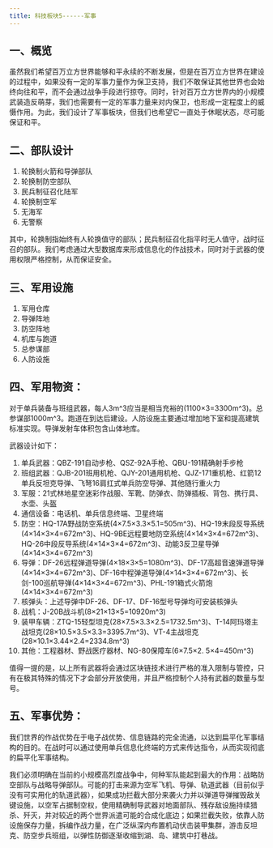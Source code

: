 ```yaml
---
title: 科技板块5------军事
---
```


## 一、概览

虽然我们希望百万立方世界能够和平永续的不断发展，但是在百万立方世界在建设的过程中，如果没有一定的军事力量作为保卫支持，我们不敢保证其他世界也会始终向往和平，而不会通过战争手段进行掠夺。同时，针对百万立方世界内的小规模武装造反萌芽，我们也需要有一定的军事力量来对内保卫，也形成一定程度上的威慑作用。为此，我们设计了军事板块，但我们也希望它一直处于休眠状态，尽可能保证和平。

## 二、部队设计

1.  轮换制火箭和导弹部队
2.  轮换制防空部队
3.  民兵制征召化陆军
4.  轮换制空军
5.  无海军
6.  无警察

其中，轮换制指始终有人轮换值守的部队；民兵制征召化指平时无人值守，战时征召的部队。我们考虑通过大型数据库来形成信息化的作战技术，同时对于武器的使用权限严格控制，从而保证安全。

## 三、军用设施

1.  军用仓库
2.  导弹阵地
3.  防空阵地
4.  机库与跑道
5.  总参谋部
6.  人防设施

## 四、军用物资：

对于单兵装备与班组武器，每人3m\^3应当是相当充裕的(1100×3=3300m\^3)。总参谋部1000m\^3。跑道在到达后建设。人防设施主要通过增加地下室和提高建筑标准实现。导弹发射车体积包含山体地库。

武器设计如下：

1.  单兵武器：QBZ-191自动步枪、QSZ-92A手枪、QBU-191精确射手步枪
2.  班组武器：QJB-201班用机枪、QJY-201通用机枪、QJZ-171重机枪、红箭12单兵反坦克导弹、飞弩16肩扛式单兵防空导弹、其他随行重火力
3.  军服：21式林地星空迷彩作战服、军靴、防弹衣、防弹插板、背包、携行具、水壶、头盔
4.  通信设备：电话机、单兵信息终端、卫星终端
5.  防空：HQ-17A野战防空系统(4×7.5×3.3×5.1=505m\^3)、HQ-19末段反导系统(4×14×3×4=672m\^3)、HQ-9BE远程要地防空系统(4×14×3×4=672m\^3)、HQ-26中段反导系统(4×14×3×4=672m\^3)、动能3反卫星导弹(4×14×3×4=672m\^3)
6.  导弹：DF-26远程弹道导弹(4×18×3×5=1080m\^3)、DF-17高超音速弹道导弹(4×14×3×4=672m\^3)、DF-16中程弹道导弹(4×14×3×4=672m\^3)、长剑-100巡航导弹(4×14×3×4=672m\^3)、PHL-191箱式火箭炮(4×14×3×4=672m\^3)
7.  核弹头：上述导弹中DF-26、DF-17、DF-16型号导弹均可安装核弹头
8.  战机：J-20B战斗机(8×21×13×5=10920m\^3)
9.  装甲车辆：ZTQ-15轻型坦克(28×7.5×3.3×2.5=1732.5m\^3)、T-14阿玛塔主战坦克(28×10.5×3.5×3.3=3395.7m\^3)、VT-4主战坦克(28×10.1×3.44×2.4=2334.8m\^3)
10. 其他：工程器材、野战医疗器材、NG-80保障车(6×7.5×2. 5×4=450m\^3)

值得一提的是，以上所有武器将会通过区块链技术进行严格的准入限制与管控，只有在极其特殊的情况下才会部分开放使用，并且严格控制个人持有武器的数量与型号。

## 五、军事优势：

我们世界的作战优势在于电子战优势、信息链路的完全流通，以达到扁平化军事结构的目的。在战时可以通过使用单兵信息化终端的方式来传达指令，从而实现彻底的扁平化军事结构。

我们必须明确在当前的小规模高烈度战争中，何种军队能起到最大的作用：战略防空部队与战略导弹部队。可能的打击来源为空军飞机、导弹、轨道武器（目前似乎没有可实用化的轨道武器），如果成功拦截大部分来袭火力并以弹道导弹摧毁敌关键设施，以空军占据制空权，使用精确制导武器对地面部队、残存敌设施持续猎杀、歼灭，并对较近的两个世界派遣可能的合成化底边；如果拦截失败，依靠人防设施保存力量，拆编作战力量，在广泛纵深内布置机动伏击装甲集群，游击反坦克、防空步兵班组，以弹性防御逐渐收缩到湖、岛、建筑中打巷战。
